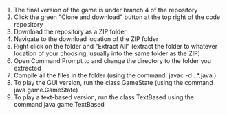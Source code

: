 1. The final version of the game is under branch 4 of the repository
2. Click the green "Clone and download" button at the top right of the code repository
3. Download the repository as a ZIP folder
4. Navigate to the download location of the ZIP folder
5. Right click on the folder and "Extract All" (extract the folder to whatever location of your choosing, usually into the same folder as the ZIP)
6. Open Command Prompt to and change the directory to the folder you extracted
7. Compile all the files in the folder (using the command: javac -d . *.java )
8. To play the GUI version, run the class GameState (using the command java game.GameState)
9. To play a text-based version, run the class TextBased using the command java game.TextBased

